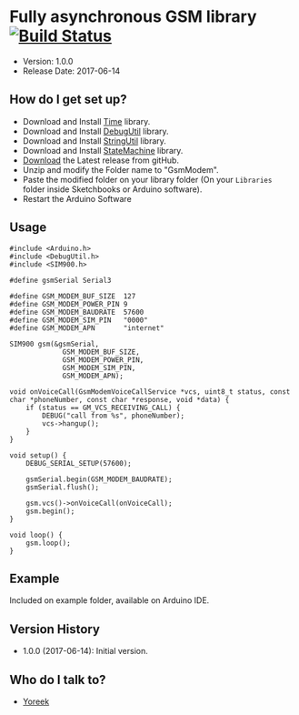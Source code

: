# Fully asynchronous GSM library [![Build Status](https://travis-ci.org/yoreek/Arduino-GsmModem.svg?branch=master)](https://travis-ci.org/yoreek/Arduino-GsmModem)

* Version: 1.0.0
* Release Date: 2017-06-14

## How do I get set up? ##

 * Download and Install [Time](https://github.com/yoreek/Time) library.
 * Download and Install [DebugUtil](https://github.com/yoreek/Arduino-DebugUtil) library.
 * Download and Install [StringUtil](https://github.com/yoreek/Arduino-StringUtil) library.
 * Download and Install [StateMachine](https://github.com/yoreek/Arduino-StateMachine) library.
 * [Download](https://github.com/yoreek/Arduino-GsmModem/archive/master.zip) the Latest release from gitHub.
 * Unzip and modify the Folder name to "GsmModem".
 * Paste the modified folder on your library folder (On your `Libraries` folder inside Sketchbooks or Arduino software).
 * Restart the Arduino Software


## Usage ##

```
#include <Arduino.h>
#include <DebugUtil.h>
#include <SIM900.h>

#define gsmSerial Serial3

#define GSM_MODEM_BUF_SIZE  127
#define GSM_MODEM_POWER_PIN 9
#define GSM_MODEM_BAUDRATE  57600
#define GSM_MODEM_SIM_PIN   "0000"
#define GSM_MODEM_APN       "internet"

SIM900 gsm(&gsmSerial,
             GSM_MODEM_BUF_SIZE,
             GSM_MODEM_POWER_PIN,
             GSM_MODEM_SIM_PIN,
             GSM_MODEM_APN);

void onVoiceCall(GsmModemVoiceCallService *vcs, uint8_t status, const char *phoneNumber, const char *response, void *data) {
    if (status == GM_VCS_RECEIVING_CALL) {
        DEBUG("call from %s", phoneNumber);
        vcs->hangup();
    }
}

void setup() {
    DEBUG_SERIAL_SETUP(57600);

    gsmSerial.begin(GSM_MODEM_BAUDRATE);
    gsmSerial.flush();

    gsm.vcs()->onVoiceCall(onVoiceCall);
    gsm.begin();
}

void loop() {
    gsm.loop();
}

```

## Example ##

Included on example folder, available on Arduino IDE.


## Version History ##

 * 1.0.0 (2017-06-14): Initial version.


## Who do I talk to? ##

 * [Yoreek](https://github.com/yoreek)
